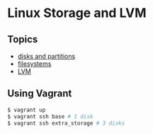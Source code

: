 # Linux Storage and LVM

## Topics
* [disks and partitions](https://github.com/jrabovsky/linux_storage_and_lvm/tree/master/disks_and_partitions)
* [filesystems](https://github.com/jrabovsky/linux_storage_and_lvm/tree/master/filesystems)
* [LVM]()

## Using Vagrant

```bash
$ vagrant up
$ vagrant ssh base # 1 disk
$ vagrant ssh extra_storage # 3 disks
```
